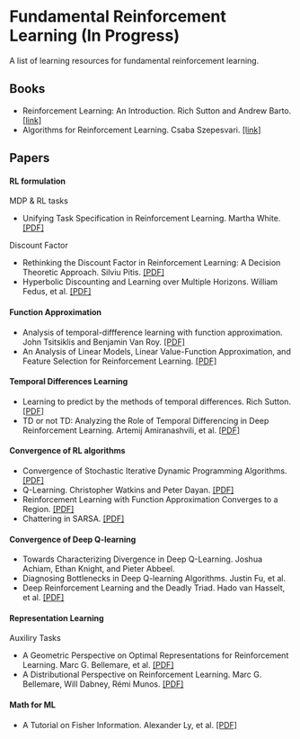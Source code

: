 # Fundamental Reinforcement Learning (In Progress)
A list of learning resources for fundamental reinforcement learning.

Books
---
* Reinforcement Learning: An Introduction. Rich Sutton and Andrew Barto. [[link]](http://www.incompleteideas.net/book/the-book-2nd.html)
* Algorithms for Reinforcement Learning. Csaba Szepesvari. [[link]](https://sites.ualberta.ca/~szepesva/RLBook.html)

Papers
---
#### RL formulation
MDP & RL tasks 
* Unifying Task Specification in Reinforcement Learning. Martha White. [[PDF]](http://proceedings.mlr.press/v70/white17a/white17a.pdf)  

Discount Factor  
* Rethinking the Discount Factor in Reinforcement Learning: A Decision Theoretic Approach. Silviu Pitis. [[PDF]](https://arxiv.org/pdf/1902.02893.pdf)
* Hyperbolic Discounting and Learning over Multiple Horizons. William Fedus, et al. [[PDF]](https://arxiv.org/abs/1902.06865)

#### Function Approximation
* Analysis of temporal-diffference learning with function approximation. John Tsitsiklis and Benjamin Van Roy. [[PDF]](http://www.mit.edu/~jnt/Papers/J063-97-bvr-td.pdf)
* An Analysis of Linear Models, Linear Value-Function Approximation, and Feature Selection for Reinforcement Learning. [[PDF]](https://users.cs.duke.edu/~parr/icml08.pdf)

#### Temporal Differences Learning
* Learning to predict by the methods of temporal differences. Rich Sutton. [[PDF]](http://citeseerx.ist.psu.edu/viewdoc/download?doi=10.1.1.132.7760&rep=rep1&type=pdf)
* TD or not TD: Analyzing the Role of Temporal Differencing in Deep Reinforcement Learning. Artemij Amiranashvili, et al. [[PDF]](https://arxiv.org/pdf/1806.01175.pdf)

#### Convergence of RL algorithms
* Convergence of Stochastic Iterative Dynamic Programming Algorithms. [[PDF]](https://papers.nips.cc/paper/764-convergence-of-stochastic-iterative-dynamic-programming-algorithms.pdf)
* Q-Learning. Christopher Watkins and Peter Dayan. [[PDF]](http://www.gatsby.ucl.ac.uk/~dayan/papers/cjch.pdf)
* Reinforcement Learning with Function Approximation Converges to a Region. [[PDF]](https://pdfs.semanticscholar.org/6f36/fa118e757ce917b7a03664768787d8b9bb62.pdf)
* Chattering in SARSA. [[PDF]](http://citeseerx.ist.psu.edu/viewdoc/download?doi=10.1.1.35.325&rep=rep1&type=pdf)

#### Convergence of Deep Q-learning
* Towards Characterizing Divergence in Deep Q-Learning. Joshua Achiam, Ethan Knight, and Pieter Abbeel.
* Diagnosing Bottlenecks in Deep Q-learning Algorithms. Justin Fu, et al. 
* Deep Reinforcement Learning and the Deadly Triad. Hado van Hasselt, et al. [[PDF]](https://arxiv.org/pdf/1812.02648.pdf)

#### Representation Learning
Auxiliry Tasks
* A Geometric Perspective on Optimal Representations for Reinforcement Learning. Marc G. Bellemare, et al. [[PDF]](https://arxiv.org/pdf/1901.11530.pdf)
* A Distributional Perspective on Reinforcement Learning. Marc G. Bellemare, Will Dabney, Rémi Munos. [[PDF]](https://arxiv.org/abs/1707.06887)

#### Math for ML
* A Tutorial on Fisher Information. Alexander Ly, et al. [[PDF]](https://arxiv.org/pdf/1705.01064.pdf)
